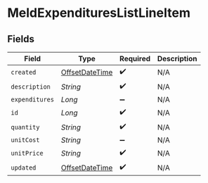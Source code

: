 # MeldExpendituresListLineItem


## Fields

| Field                                                                                     | Type                                                                                      | Required                                                                                  | Description                                                                               |
| ----------------------------------------------------------------------------------------- | ----------------------------------------------------------------------------------------- | ----------------------------------------------------------------------------------------- | ----------------------------------------------------------------------------------------- |
| `created`                                                                                 | [OffsetDateTime](https://docs.oracle.com/javase/8/docs/api/java/time/OffsetDateTime.html) | :heavy_check_mark:                                                                        | N/A                                                                                       |
| `description`                                                                             | *String*                                                                                  | :heavy_check_mark:                                                                        | N/A                                                                                       |
| `expenditures`                                                                            | *Long*                                                                                    | :heavy_minus_sign:                                                                        | N/A                                                                                       |
| `id`                                                                                      | *Long*                                                                                    | :heavy_check_mark:                                                                        | N/A                                                                                       |
| `quantity`                                                                                | *String*                                                                                  | :heavy_check_mark:                                                                        | N/A                                                                                       |
| `unitCost`                                                                                | *String*                                                                                  | :heavy_minus_sign:                                                                        | N/A                                                                                       |
| `unitPrice`                                                                               | *String*                                                                                  | :heavy_check_mark:                                                                        | N/A                                                                                       |
| `updated`                                                                                 | [OffsetDateTime](https://docs.oracle.com/javase/8/docs/api/java/time/OffsetDateTime.html) | :heavy_check_mark:                                                                        | N/A                                                                                       |